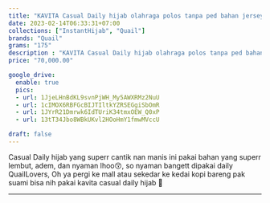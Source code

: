 ```yaml
---
title: "KAVITA Casual Daily hijab olahraga polos tanpa ped bahan jersey quail hijab"
date: 2023-02-14T06:33:31+07:00
collections: ["InstantHijab", "Quail"]
brands: "Quail"
grams: "175"
description : "KAVITA Casual Daily hijab olahraga polos tanpa ped bahan jersey quail hijab"
price: "70,000.00"

google_drive:
  enable: true
  pics:
  - url: 1JjeLHnBdKL9svnPjWH_My5AWXRMz2NuU
  - url: 1cIMOX6RBFGcBIJTIltkYZRSEGgiSbOmR
  - url: 1JYrR21Dmrwk6IdTUriK34tmxOEW_Q0xP
  - url: 13tT34Jbo8WBkUKvl2HOoHmY1fmwMVccU

draft: false
---
```


Casual Daily hijab yang superr cantik nan manis ini pakai bahan yang superr lembut, adem, dan nyaman lhoo😚, so nyaman bangett dipakai daily QuailLovers, Oh ya pergi ke mall  atau sekedar ke kedai kopi bareng pak suami bisa nih pakai kavita casual daily hijab 🥰

___     
  
